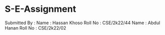 # S-E-Assignment
Submitted By :
Name : Hassan Khoso    Roll No : CSE/2k22/44
Name : Abdul Hanan     Roll No : CSE/2k22/02



